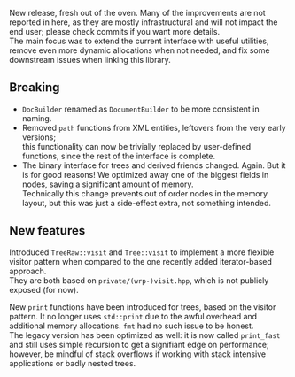 New release, fresh out of the oven. Many of the improvements are not reported in here, as they are mostly infrastructural and will not impact the end user; please check commits if you want more details.  
The main focus was to extend the current interface with useful utilities, remove even more dynamic allocations when not needed, and fix some downstream issues when linking this library.

## Breaking

- `DocBuilder` renamed as `DocumentBuilder` to be more consistent in naming.
- Removed `path` functions from XML entities, leftovers from the very early versions;  
  this functionality can now be trivially replaced by user-defined functions, since the rest of the interface is complete.
- The binary interface for trees and derived friends changed. Again. But it is for good reasons! We optimized away one of the biggest fields in nodes, saving a significant amount of memory.  
  Technically this change prevents out of order nodes in the memory layout, but this was just a side-effect extra, not something intended.

## New features

Introduced `TreeRaw::visit` and `Tree::visit` to implement a more flexible visitor pattern when compared to the one recently added iterator-based approach.  
They are both based on `private/(wrp-)visit.hpp`, which is not publicly exposed (for now).  

New `print` functions have been introduced for trees, based on the visitor pattern. It no longer uses `std::print` due to the awful overhead and additional memory allocations. `fmt` had no such issue to be honest.  
The legacy version has been optimized as well: it is now called `print_fast` and still uses simple recursion to get a signifiant edge on performance; however, be mindful of stack overflows if working with stack intensive applications or badly nested trees.